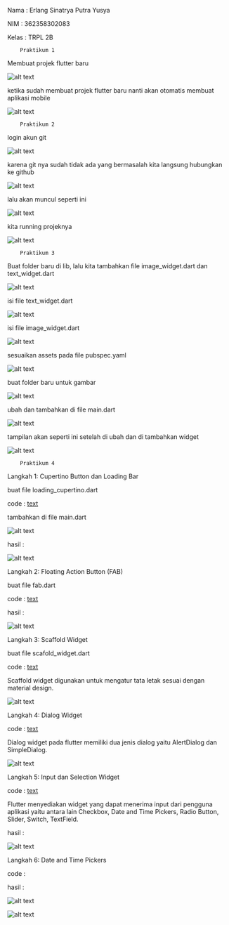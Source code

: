Nama    : Erlang Sinatrya Putra Yusya

NIM     : 362358302083

Kelas   : TRPL 2B

        Praktikum 1
Membuat projek flutter baru

![alt text](ss/image.png)

ketika sudah membuat projek flutter baru nanti akan otomatis membuat aplikasi mobile 

![alt text](ss/image-1.png)

        Praktikum 2
login akun git 

![alt text](ss/image-2.png)

karena git nya sudah tidak ada yang bermasalah 
kita langsung hubungkan ke github

![alt text](ss/image-3.png)

lalu akan muncul seperti ini

![alt text](ss/image-4.png)

kita running projeknya

![alt text](ss/image-5.png)

        Praktikum 3
Buat folder baru di lib, lalu kita tambahkan file image_widget.dart dan text_widget.dart

![alt text](ss/image-6.png)

isi file text_widget.dart 

![alt text](ss/image-7.png)

isi file image_widget.dart

![alt text](ss/image-8.png)

sesuaikan assets pada file pubspec.yaml

![alt text](ss/image-9.png)

buat folder baru untuk gambar

![alt text](ss/image-10.png)

ubah dan tambahkan di file main.dart

![alt text](ss/image-11.png)

tampilan akan seperti ini setelah di ubah dan di tambahkan widget

![alt text](ss/image-12.png)

        Praktikum 4

Langkah 1: Cupertino Button dan Loading Bar

buat file loading_cupertino.dart

code : [text](lib/widgedComponen/loading_cupertino.dart)

tambahkan di file main.dart

![alt text](ss/image-14.png)

hasil :

![alt text](ss/image-13.png)

Langkah 2: Floating Action Button (FAB)

buat file fab.dart 

code : [text](lib/widgedComponen/fab.dart)

hasil :

![alt text](ss/image-15.png)

Langkah 3: Scaffold Widget 

buat file scafold_widget.dart

code : [text](lib/widgedComponen/scafold_widget.dart)

Scaffold widget digunakan untuk mengatur tata letak sesuai dengan material design.

![alt text](ss/image-16.png)

Langkah 4: Dialog Widget


code : [text](lib/widgedComponen/dialog_widget.dart)

Dialog widget pada flutter memiliki dua jenis dialog yaitu AlertDialog dan SimpleDialog.

![alt text](ss/image-17.png)

Langkah 5: Input dan Selection Widget

code : [text](lib/widgedComponen/input_widget.dart)

Flutter menyediakan widget yang dapat menerima input dari pengguna aplikasi yaitu antara lain Checkbox, Date and Time Pickers, Radio Button, Slider, Switch, TextField.

hasil :

![alt text](ss/image-18.png)

Langkah 6: Date and Time Pickers

code :

hasil :

![alt text](ss/image-19.png)

![alt text](ss/image-20.png)



